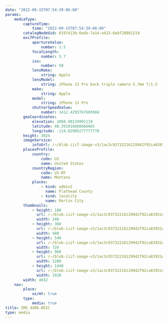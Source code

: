 ```yaml
---
date: "2022-09-15T07:54:39-06:00"
params:
    mediaType:
        captureTime:
            time: "2022-09-15T07:54:39-06:00"
        catalogNodeUid: 0197d13b-0adb-7a14-a423-6abf28881219
        exifProfile:
            apertureValue:
                number: 1.5
            focalLength:
                number: 5.7
            iso:
                number: 50
            lensMake:
                string: Apple
            lensModel:
                string: iPhone 13 Pro back triple camera 5.7mm f/1.5
            make:
                string: Apple
            model:
                string: iPhone 13 Pro
            shutterSpeedValue:
                number: 1412.4293767683084
        geoCoordinates:
            elevation: 1004.98134991119
            latitude: 48.391016666666665
            longitude: -114.02905277777778
        height: 3024
        imageService:
            infoUrl: /~/blob-iiif-image-v3/1ac3c93732216129942f92ca83931e2238ff0ea1698641e3a58fa3e2eae6e35a/info.json
        placesProfile:
            country:
                code: US
                name: United States
            countryRegion:
                code: US-MT
                name: Montana
            places:
                - kind: admin2
                  name: Flathead County
                - kind: locality
                  name: Martin City
        thumbnails:
            - height: 180
              url: /~/blob-iiif-image-v3/1ac3c93732216129942f92ca83931e2238ff0ea1698641e3a58fa3e2eae6e35a/full/240%2C180/0/default.jpg
              width: 240
            - height: 360
              url: /~/blob-iiif-image-v3/1ac3c93732216129942f92ca83931e2238ff0ea1698641e3a58fa3e2eae6e35a/full/480%2C360/0/default.jpg
              width: 480
            - height: 540
              url: /~/blob-iiif-image-v3/1ac3c93732216129942f92ca83931e2238ff0ea1698641e3a58fa3e2eae6e35a/full/720%2C540/0/default.jpg
              width: 720
            - height: 960
              url: /~/blob-iiif-image-v3/1ac3c93732216129942f92ca83931e2238ff0ea1698641e3a58fa3e2eae6e35a/full/1280%2C960/0/default.jpg
              width: 1280
            - height: 1440
              url: /~/blob-iiif-image-v3/1ac3c93732216129942f92ca83931e2238ff0ea1698641e3a58fa3e2eae6e35a/full/1920%2C1440/0/default.jpg
              width: 1920
        width: 4032
    nav:
        place:
            us/mt: true
        type:
            media: true
title: IMG_4496.HEIC
type: media
---
```


